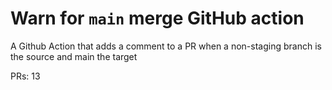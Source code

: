 # Warn for `main` merge GitHub action
A Github Action that adds a comment to a PR when a non-staging branch is the source and main the target

PRs: 13

